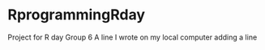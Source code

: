 # RprogrammingRday
Project for R day Group 6
A   l i n e   I   w r o t e   o n   m y   l o c a l   c o m p u t e r  
 a d d i n g   a   l i n e  
 